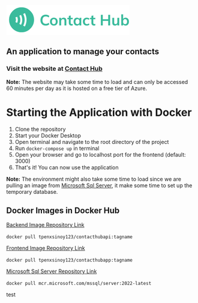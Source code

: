 ![Contact Hub Logo](frontend/src/assets/images/Logo/logo.png)

## An application to manage your contacts

### Visit the website at [Contact Hub](https://contacthubapp.azurewebsites.net/login)

**Note:** The website may take some time to load and can only be accessed 60 minutes per day as it is hosted on a free tier of Azure.

# Starting the Application with Docker

1.  Clone the repository
2.  Start your Docker Desktop
3.  Open terminal and navigate to the root directory of the project
4.  Run `docker-compose up` in terminal
5.  Open your browser and go to localhost port for the frontend (default: 3000)
6.  That's it! You can now use the application

**Note:** The environment might also take some time to load since we are pulling an image from [Microsoft Sql Server](https://hub.docker.com/_/microsoft-mssql-server#!), it make some time to set up the temporary database.

## Docker Images in Docker Hub

[Backend Image Repository Link](https://hub.docker.com/repository/docker/tpenxsinoy123/contacthubapi/general)

`docker pull tpenxsinoy123/contacthubapi:tagname`

[Frontend Image Repository Link](https://hub.docker.com/repository/docker/tpenxsinoy123/contacthubapp/general)

`docker pull tpenxsinoy123/contacthubapp:tagname`

[Microsoft Sql Server Repository Link](https://hub.docker.com/_/microsoft-mssql-server#!)

`docker pull mcr.microsoft.com/mssql/server:2022-latest`

test
